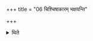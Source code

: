 +++
title = "06 चिश्चिषाकारम् भक्षयन्ति"

+++

<details><summary>थिते</summary>

चिश्चिषाकारं भक्षयन्ति ६
</details>
